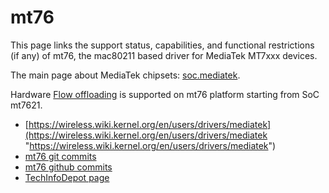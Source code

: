 # mt76

This page links the support status, capabilities, and functional restrictions (if any) of mt76, the mac80211 based driver for MediaTek MT7xxx devices.

The main page about MediaTek chipsets: [soc.mediatek](/docs/techref/hardware/soc/soc.mediatek "docs:techref:hardware:soc:soc.mediatek").

Hardware [Flow offloading](/docs/guide-user/perf_and_log/flow_offloading "docs:guide-user:perf_and_log:flow_offloading") is supported on mt76 platform starting from SoC mt7621.

- [https://wireless.wiki.kernel.org/en/users/drivers/mediatek](https://wireless.wiki.kernel.org/en/users/drivers/mediatek "https://wireless.wiki.kernel.org/en/users/drivers/mediatek")
- [mt76 git commits](https://git.openwrt.org/?p=openwrt%2Fopenwrt.git&a=search&h=HEAD&st=commit&s=mt76%3A "https://git.openwrt.org/?p=openwrt%2Fopenwrt.git&a=search&h=HEAD&st=commit&s=mt76:")
- [mt76 github commits](https://github.com/openwrt/mt76/commits/master/ "https://github.com/openwrt/mt76/commits/master/")
- [TechInfoDepot page](https://techinfodepot.shoutwiki.com/wiki/Mt76 "https://techinfodepot.shoutwiki.com/wiki/Mt76")
